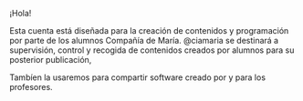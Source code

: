 ¡Hola!

Esta cuenta está diseñada para la creación de contenidos y programación por parte de los alumnos Compañía de María.
@ciamaria se destinará a supervisión, control y recogida de contenidos creados por alumnos para su posterior publicación,

Tambíen la usaremos para compartir software creado por y para los profesores.


<!---
ciamaria/ciamaria is a ✨ special ✨ repository because its `README.md` (this file) appears on your GitHub profile.
You can click the Preview link to take a look at your changes.
--->
